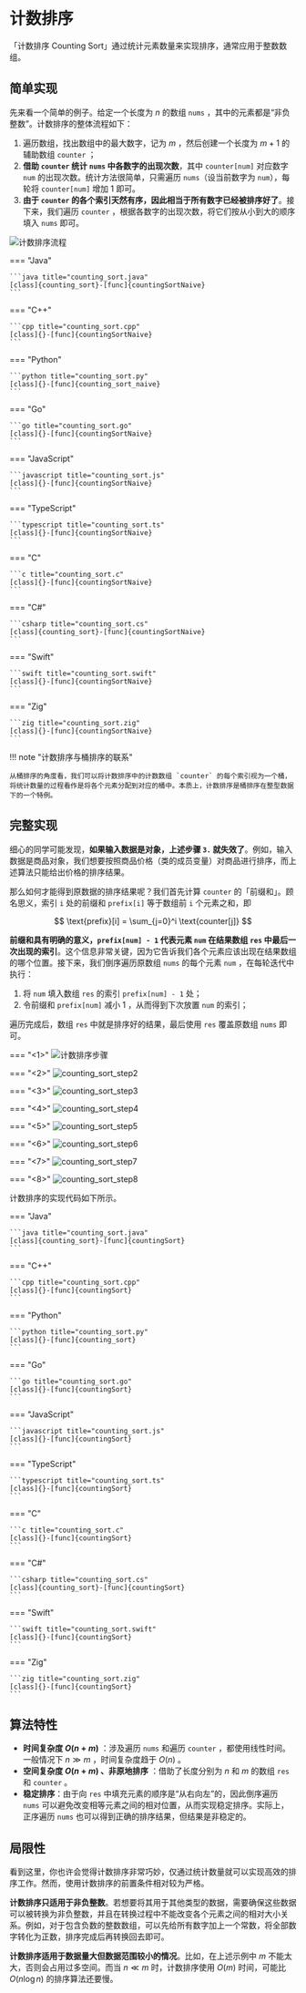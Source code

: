 # 计数排序

「计数排序 Counting Sort」通过统计元素数量来实现排序，通常应用于整数数组。

## 简单实现

先来看一个简单的例子。给定一个长度为 $n$ 的数组 `nums` ，其中的元素都是“非负整数”。计数排序的整体流程如下：

1. 遍历数组，找出数组中的最大数字，记为 $m$ ，然后创建一个长度为 $m + 1$ 的辅助数组 `counter` ；
2. **借助 `counter` 统计 `nums` 中各数字的出现次数**，其中 `counter[num]` 对应数字 `num` 的出现次数。统计方法很简单，只需遍历 `nums`（设当前数字为 `num`），每轮将 `counter[num]` 增加 $1$ 即可。
3. **由于 `counter` 的各个索引天然有序，因此相当于所有数字已经被排序好了**。接下来，我们遍历 `counter` ，根据各数字的出现次数，将它们按从小到大的顺序填入 `nums` 即可。

![计数排序流程](counting_sort.assets/counting_sort_overview.png)

=== "Java"

    ```java title="counting_sort.java"
    [class]{counting_sort}-[func]{countingSortNaive}
    ```

=== "C++"

    ```cpp title="counting_sort.cpp"
    [class]{}-[func]{countingSortNaive}
    ```

=== "Python"

    ```python title="counting_sort.py"
    [class]{}-[func]{counting_sort_naive}
    ```

=== "Go"

    ```go title="counting_sort.go"
    [class]{}-[func]{countingSortNaive}
    ```

=== "JavaScript"

    ```javascript title="counting_sort.js"
    [class]{}-[func]{countingSortNaive}
    ```

=== "TypeScript"

    ```typescript title="counting_sort.ts"
    [class]{}-[func]{countingSortNaive}
    ```

=== "C"

    ```c title="counting_sort.c"
    [class]{}-[func]{countingSortNaive}
    ```

=== "C#"

    ```csharp title="counting_sort.cs"
    [class]{counting_sort}-[func]{countingSortNaive}
    ```

=== "Swift"

    ```swift title="counting_sort.swift"
    [class]{}-[func]{countingSortNaive}
    ```

=== "Zig"

    ```zig title="counting_sort.zig"
    [class]{}-[func]{countingSortNaive}
    ```

!!! note "计数排序与桶排序的联系"

    从桶排序的角度看，我们可以将计数排序中的计数数组 `counter` 的每个索引视为一个桶，将统计数量的过程看作是将各个元素分配到对应的桶中。本质上，计数排序是桶排序在整型数据下的一个特例。

## 完整实现

细心的同学可能发现，**如果输入数据是对象，上述步骤 `3.` 就失效了**。例如，输入数据是商品对象，我们想要按照商品价格（类的成员变量）对商品进行排序，而上述算法只能给出价格的排序结果。

那么如何才能得到原数据的排序结果呢？我们首先计算 `counter` 的「前缀和」。顾名思义，索引 `i` 处的前缀和 `prefix[i]` 等于数组前 `i` 个元素之和，即

$$
\text{prefix}[i] = \sum_{j=0}^i \text{counter[j]}
$$

**前缀和具有明确的意义，`prefix[num] - 1` 代表元素 `num` 在结果数组 `res` 中最后一次出现的索引**。这个信息非常关键，因为它告诉我们各个元素应该出现在结果数组的哪个位置。接下来，我们倒序遍历原数组 `nums` 的每个元素 `num` ，在每轮迭代中执行：

1. 将 `num` 填入数组 `res` 的索引 `prefix[num] - 1` 处；
2. 令前缀和 `prefix[num]` 减小 $1$ ，从而得到下次放置 `num` 的索引；

遍历完成后，数组 `res` 中就是排序好的结果，最后使用 `res` 覆盖原数组 `nums` 即可。

=== "<1>"
    ![计数排序步骤](counting_sort.assets/counting_sort_step1.png)

=== "<2>"
    ![counting_sort_step2](counting_sort.assets/counting_sort_step2.png)

=== "<3>"
    ![counting_sort_step3](counting_sort.assets/counting_sort_step3.png)

=== "<4>"
    ![counting_sort_step4](counting_sort.assets/counting_sort_step4.png)

=== "<5>"
    ![counting_sort_step5](counting_sort.assets/counting_sort_step5.png)

=== "<6>"
    ![counting_sort_step6](counting_sort.assets/counting_sort_step6.png)

=== "<7>"
    ![counting_sort_step7](counting_sort.assets/counting_sort_step7.png)

=== "<8>"
    ![counting_sort_step8](counting_sort.assets/counting_sort_step8.png)

计数排序的实现代码如下所示。

=== "Java"

    ```java title="counting_sort.java"
    [class]{counting_sort}-[func]{countingSort}
    ```

=== "C++"

    ```cpp title="counting_sort.cpp"
    [class]{}-[func]{countingSort}
    ```

=== "Python"

    ```python title="counting_sort.py"
    [class]{}-[func]{counting_sort}
    ```

=== "Go"

    ```go title="counting_sort.go"
    [class]{}-[func]{countingSort}
    ```

=== "JavaScript"

    ```javascript title="counting_sort.js"
    [class]{}-[func]{countingSort}
    ```

=== "TypeScript"

    ```typescript title="counting_sort.ts"
    [class]{}-[func]{countingSort}
    ```

=== "C"

    ```c title="counting_sort.c"
    [class]{}-[func]{countingSort}
    ```

=== "C#"

    ```csharp title="counting_sort.cs"
    [class]{counting_sort}-[func]{countingSort}
    ```

=== "Swift"

    ```swift title="counting_sort.swift"
    [class]{}-[func]{countingSort}
    ```

=== "Zig"

    ```zig title="counting_sort.zig"
    [class]{}-[func]{countingSort}
    ```

## 算法特性

- **时间复杂度 $O(n + m)$** ：涉及遍历 `nums` 和遍历 `counter` ，都使用线性时间。一般情况下 $n \gg m$ ，时间复杂度趋于 $O(n)$ 。
- **空间复杂度 $O(n + m)$ 、非原地排序** ：借助了长度分别为 $n$ 和 $m$ 的数组 `res` 和 `counter` 。
- **稳定排序**：由于向 `res` 中填充元素的顺序是“从右向左”的，因此倒序遍历 `nums` 可以避免改变相等元素之间的相对位置，从而实现稳定排序。实际上，正序遍历 `nums` 也可以得到正确的排序结果，但结果是非稳定的。

## 局限性

看到这里，你也许会觉得计数排序非常巧妙，仅通过统计数量就可以实现高效的排序工作。然而，使用计数排序的前置条件相对较为严格。

**计数排序只适用于非负整数**。若想要将其用于其他类型的数据，需要确保这些数据可以被转换为非负整数，并且在转换过程中不能改变各个元素之间的相对大小关系。例如，对于包含负数的整数数组，可以先给所有数字加上一个常数，将全部数字转化为正数，排序完成后再转换回去即可。

**计数排序适用于数据量大但数据范围较小的情况**。比如，在上述示例中 $m$ 不能太大，否则会占用过多空间。而当 $n \ll m$ 时，计数排序使用 $O(m)$ 时间，可能比 $O(n \log n)$ 的排序算法还要慢。
